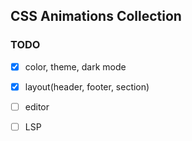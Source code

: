 ## CSS Animations Collection

### TODO
- [x] color, theme, dark mode
- [x] layout(header, footer, section)
- [ ] editor
- [ ] LSP


